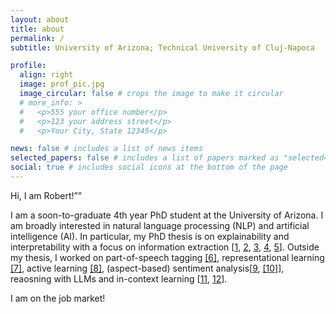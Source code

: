 ```yaml
---
layout: about
title: about
permalink: /
subtitle: University of Arizona; Technical University of Cluj-Napoca

profile:
  align: right
  image: prof_pic.jpg
  image_circular: false # crops the image to make it circular
  # more_info: >
  #   <p>555 your office number</p>
  #   <p>123 your address street</p>
  #   <p>Your City, State 12345</p>

news: false # includes a list of news items
selected_papers: false # includes a list of papers marked as "selected={true}"
social: true # includes social icons at the bottom of the page
---
```


Hi, I am Robert!””

I am a soon-to-graduate 4th year PhD student at the University of Arizona. I am broadly interested in natural language processing (NLP) and artificial intelligence (AI). In particular, my PhD thesis is on explainability and interpretability with a focus on information extraction [[1](https://arxiv.org/pdf/2202.00475), [2](https://aclanthology.org/2022.naacl-demo.8/), [3](https://aclanthology.org/2022.pandl-1.1.pdf), [4](https://aclanthology.org/2022.pandl-1.10/), [5](https://arxiv.org/pdf/2403.03305)]. Outside my thesis, I worked on part-of-speech tagging [[6]](https://aclanthology.org/2020.lrec-1.643/), representational learning [[7]](https://aclanthology.org/2020.coling-main.297.pdf), active learning [[8]](https://aclanthology.org/2024.lrec-main.30.pdf), (aspect-based) sentiment analysis[[9](https://arxiv.org/pdf/2210.06629), [[10]](https://arxiv.org/pdf/2305.11979)], reaosning with LLMs and in-context learning [[11](https://arxiv.org/pdf/2404.07544), [12](https://arxiv.org/pdf/2405.00204)].



I am on the job market!